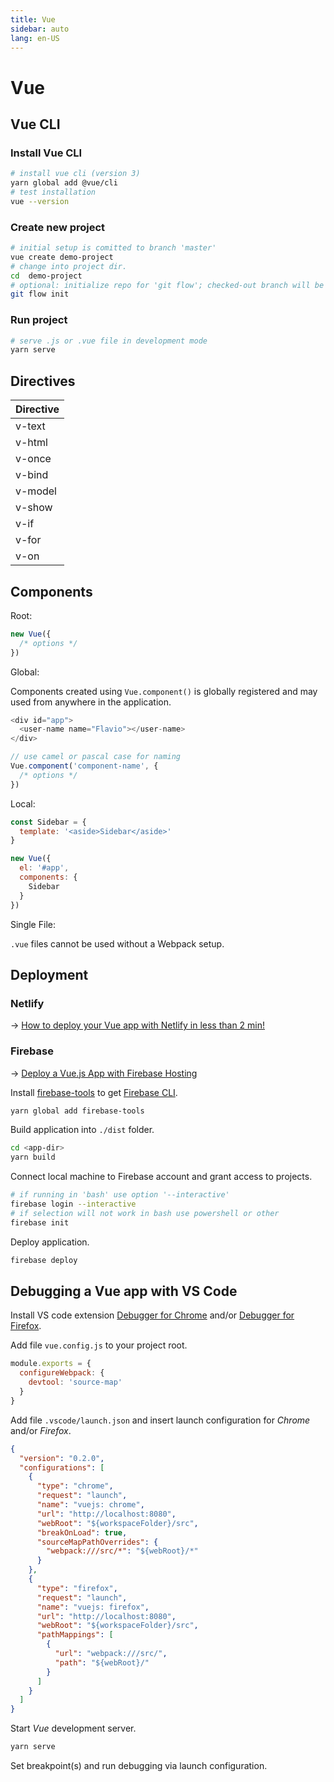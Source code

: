 ```yaml
---
title: Vue
sidebar: auto
lang: en-US
---
```

# Vue

## Vue CLI

### Install Vue CLI

```sh
# install vue cli (version 3)
yarn global add @vue/cli
# test installation
vue --version
```

### Create new project

```sh
# initial setup is comitted to branch 'master'
vue create demo-project
# change into project dir.
cd  demo-project
# optional: initialize repo for 'git flow'; checked-out branch will be 'develop'
git flow init
```

### Run project

```sh
# serve .js or .vue file in development mode
yarn serve
```

## Directives

| Directive |
|:----------|
| v-text    |
| v-html    |
| v-once    |
| v-bind    |
| v-model   |
| v-show    |
| v-if      |
| v-for     |
| v-on      |

## Components

Root:

```js
new Vue({
  /* options */
})
```

Global:

Components created using `Vue.component()` is globally registered and may used from anywhere in the application.

```js
<div id="app">
  <user-name name="Flavio"></user-name>
</div>

// use camel or pascal case for naming
Vue.component('component-name', {
  /* options */
})
```

Local:

```js
const Sidebar = {
  template: '<aside>Sidebar</aside>'
}

new Vue({
  el: '#app',
  components: {
    Sidebar
  }
})
```

Single File:

`.vue` files cannot be used without a Webpack setup.

## Deployment

### Netlify

→ [How to deploy your Vue app with Netlify in less than 2 min!](https://medium.com/vuejoy/how-to-deploy-your-vue-app-with-netlify-in-less-than-2-min-d6ab26c6557d)

### Firebase

→ [Deploy a Vue.js App with Firebase Hosting](https://medium.com/@ShayneOSullivan/deploy-a-vue-js-app-with-firebase-hosting-3fc420cf3998)

Install [firebase-tools](https://github.com/firebase/firebase-tools) to get [Firebase CLI](https://firebase.google.com/docs/cli).

```bash
yarn global add firebase-tools
```

Build application into `./dist` folder.

```bash
cd <app-dir>
yarn build
```

Connect local machine to Firebase account and grant access to projects.

```bash
# if running in 'bash' use option '--interactive'
firebase login --interactive
# if selection will not work in bash use powershell or other
firebase init
```

Deploy application.

```bash
firebase deploy
```

## Debugging a Vue app with VS Code

Install VS code extension [Debugger for Chrome](https://marketplace.visualstudio.com/items?itemName=msjsdiag.debugger-for-chrome) and/or [Debugger for Firefox](https://marketplace.visualstudio.com/items?itemName=hbenl.vscode-firefox-debug).

Add file `vue.config.js` to your project root.

```js
module.exports = {
  configureWebpack: {
    devtool: 'source-map'
  }
}
```

Add file `.vscode/launch.json` and insert launch configuration for _Chrome_ and/or _Firefox_.

```json
{
  "version": "0.2.0",
  "configurations": [
    {
      "type": "chrome",
      "request": "launch",
      "name": "vuejs: chrome",
      "url": "http://localhost:8080",
      "webRoot": "${workspaceFolder}/src",
      "breakOnLoad": true,
      "sourceMapPathOverrides": {
        "webpack:///src/*": "${webRoot}/*"
      }
    },
    {
      "type": "firefox",
      "request": "launch",
      "name": "vuejs: firefox",
      "url": "http://localhost:8080",
      "webRoot": "${workspaceFolder}/src",
      "pathMappings": [
        {
          "url": "webpack:///src/",
          "path": "${webRoot}/"
        }
      ]
    }
  ]
}
```

Start _Vue_ development server.

```sh
yarn serve
```

Set breakpoint(s) and run debugging via launch configuration.
